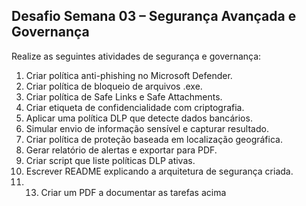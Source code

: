 ## Desafio Semana 03 – Segurança Avançada e Governança

Realize as seguintes atividades de segurança e governança:

1. Criar política anti-phishing no Microsoft Defender.
2. Criar política de bloqueio de arquivos .exe.
3. Criar política de Safe Links e Safe Attachments.
4. Criar etiqueta de confidencialidade com criptografia.
5. Aplicar uma política DLP que detecte dados bancários.
6. Simular envio de informação sensível e capturar resultado.
7. Criar política de proteção baseada em localização geográfica.
8. Gerar relatório de alertas e exportar para PDF.
9. Criar script que liste políticas DLP ativas.
10. Escrever README explicando a arquitetura de segurança criada.
11. 13. Criar um PDF a documentar as tarefas acima
